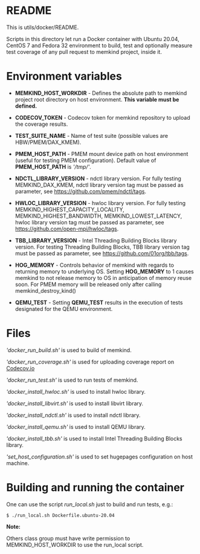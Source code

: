 # **README**

This is utils/docker/README.

Scripts in this directory let run a Docker container with Ubuntu 20.04, CentOS 7 and Fedora 32 environment
to build, test and optionally measure test coverage of any pull request to memkind project, inside it.

# Environment variables

* **MEMKIND_HOST_WORKDIR** - Defines the absolute path to memkind project root directory on host environment.
    **This variable must be defined.**

* **CODECOV_TOKEN** - Codecov token for memkind repository to upload the coverage results.

* **TEST_SUITE_NAME** - Name of test suite (possible values are HBW/PMEM/DAX_KMEM).

* **PMEM_HOST_PATH** - PMEM mount device path on host environment (useful for testing PMEM configuration). Default value of **PMEM_HOST_PATH** is
*'/tmp/'*.

* **NDCTL_LIBRARY_VERSION** - ndctl library version.
For fully testing MEMKIND_DAX_KMEM, ndctl library version tag must be passed as parameter,
see https://github.com/pmem/ndctl/tags.

* **HWLOC_LIBRARY_VERSION** - hwloc library version.
For fully testing MEMKIND_HIGHEST_CAPACITY_LOCALITY, MEMKIND_HIGHEST_BANDWIDTH, MEMKIND_LOWEST_LATENCY, hwloc library version tag must be passed as parameter,
see https://github.com/open-mpi/hwloc/tags.

* **TBB_LIBRARY_VERSION** - Intel Threading Building Blocks library version.
For testing Threading Building Blocks, TBB library version tag must be passed as parameter,
see https://github.com/01org/tbb/tags.

* **HOG_MEMORY** - Controls behavior of memkind with regards to returning memory to underlying OS. Setting **HOG_MEMORY** to 1 causes
memkind to not release memory to OS in anticipation of memory reuse soon. For PMEM memory will be released only after calling memkind_destroy_kind()

* **QEMU_TEST** - Setting **QEMU_TEST** results in the execution of tests designated for the QEMU environment.

# Files
*'docker_run_build.sh'*  is used to build of memkind.

*'docker_run_coverage.sh'*  is used for uploading coverage report on [Codecov.io](Codecov.io)

*'docker_run_test.sh'*  is used to run tests of memkind.

*'docker_install_hwloc.sh'*  is used to install hwloc library.

*'docker_install_libvirt.sh'*  is used to install libvirt library.

*'docker_install_ndctl.sh'*  is used to install ndctl library.

*'docker_install_qemu.sh'*  is used to install QEMU library.

*'docker_install_tbb.sh'*  is used to install Intel Threading Building Blocks library.

*'set_host_configuration.sh'*  is used to set hugepages configuration on host machine.

# Building and running the container

One can use the script *run_local.sh* just to build and run tests, e.g.:

```
$ ./run_local.sh Dockerfile.ubuntu-20.04
```

**Note:**

Others class group must have write permission to MEMKIND_HOST_WORKDIR to use the run_local script.
